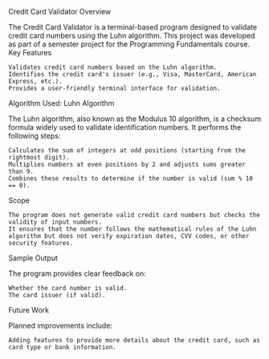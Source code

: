 Credit Card Validator
Overview

The Credit Card Validator is a terminal-based program designed to validate credit card numbers using the Luhn algorithm. This project was developed as part of a semester project for the Programming Fundamentals course.
Key Features

    Validates credit card numbers based on the Luhn algorithm.
    Identifies the credit card's issuer (e.g., Visa, MasterCard, American Express, etc.).
    Provides a user-friendly terminal interface for validation.

Algorithm Used: Luhn Algorithm

The Luhn algorithm, also known as the Modulus 10 algorithm, is a checksum formula widely used to validate identification numbers. It performs the following steps:

    Calculates the sum of integers at odd positions (starting from the rightmost digit).
    Multiplies numbers at even positions by 2 and adjusts sums greater than 9.
    Combines these results to determine if the number is valid (sum % 10 == 0).

Scope

    The program does not generate valid credit card numbers but checks the validity of input numbers.
    It ensures that the number follows the mathematical rules of the Luhn algorithm but does not verify expiration dates, CVV codes, or other security features.

Sample Output

The program provides clear feedback on:

    Whether the card number is valid.
    The card issuer (if valid).

Future Work

Planned improvements include:

    Adding features to provide more details about the credit card, such as card type or bank information.
